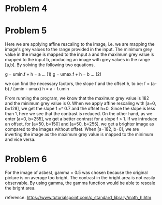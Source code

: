 # Problem 4

# Problem 5
Here we are applying affine rescaling to the image, i.e. we are mapping the image's grey values to the range provided in the input. The minimum grey value in the image is mapped to the input a and the maximum grey value is mapped to the input b, producing an image with grey values in the range [a,b]. By solving the following two equations,

g = umin.f + h = a ... (1)
g = umax.f + h = b ... (2)

we can find the necessary factors, the slope f and the offset h, to be:
f = (a-b) / (umin - umax)
h = a - f.umin

From running the program, we know that the maximum grey value is 182 and the minimum grey value is 0. When we apply affine rescaling with [a=0, b=128], we get the slope f =^ 0.7 and the offset h=0. Since the slope is less than 1, here we see that the contrast is reduced. On the other hand, as we enter [a=0, b=255], we get a better contrast for a slope f > 1. If we introduce an offset, for [a=50, b=150] and [a=50, b=255], we get a brighter image as compared to the images without offset. When [a=182, b=0], we are inverting the image as the maximum grey value is mapped to the minimum and vice versa.   

# Problem 6
For the image of asbest, gamma = 0.5 was chosen because the original picture is on average too bright.
The contrast in the bright area is not easily observable. By using gamma, the gamma function would be
able to rescale the bright area.

reference: https://www.tutorialspoint.com/c_standard_library/math_h.htm
